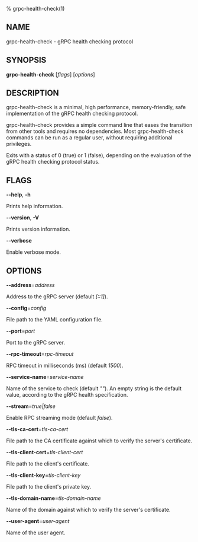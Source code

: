 % grpc-health-check(1)

## NAME
grpc\-health\-check - gRPC health checking protocol

## SYNOPSIS
**grpc-health-check** [*flags*] [*options*]

## DESCRIPTION
grpc-health-check is a minimal, high performance, memory-friendly, safe implementation of 
the gRPC health checking protocol.

grpc-health-check provides a simple command line that eases the transition from other
tools and requires no dependencies.
Most grpc-health-check commands can be run as a regular user, without requiring additional
privileges.

Exits with a status of 0 (true) or 1 (false), depending on the evaluation of the gRPC health checking protocol status.
## FLAGS

**--help**, **-h**

Prints help information.

**--version**, **-V**

Prints version information.

**--verbose**

Enable verbose mode.
## OPTIONS

**--address**=*address*

Address to the gRPC server (default *[::1]*).

**--config**=*config*

File path to the YAML configuration file.

**--port**=*port*

Port to the gRPC server.

**--rpc-timeout**=*rpc-timeout*

RPC timeout in milliseconds (ms) (default *1500*).

**--service-name**=*service-name*

Name of the service to check (default *""*). An empty string is the default value, according to the gRPC health specification.

**--stream**=*true|false*

Enable RPC streaming mode (default *false*).

**--tls-ca-cert**=*tls-ca-cert*

File path to the CA certificate against which to verify the server's certificate.

**--tls-client-cert**=*tls-client-cert*

File path to the client's certificate.

**--tls-client-key**=*tls-client-key*

File path to the client's private key.

**--tls-domain-name**=*tls-domain-name*

Name of the domain against which to verify the server's certificate.

**--user-agent**=*user-agent*

Name of the user agent.